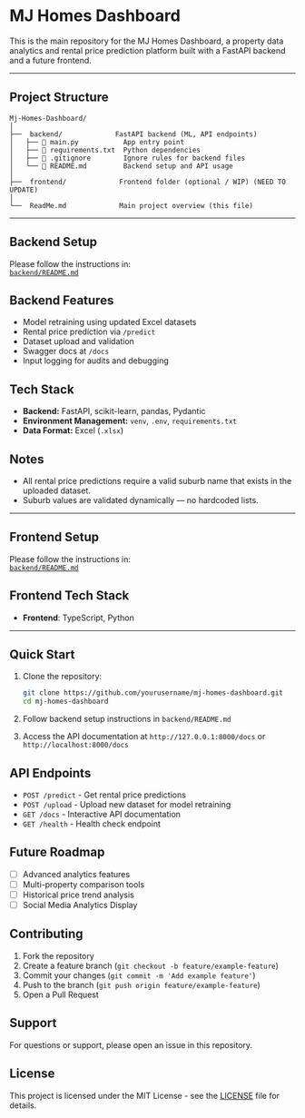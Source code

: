 # MJ Homes Dashboard

This is the main repository for the MJ Homes Dashboard, a property data analytics and rental price prediction platform built with a FastAPI backend and a future frontend.

---

## Project Structure
```text
Mj-Homes-Dashboard/
│
├──  backend/             FastAPI backend (ML, API endpoints)
│   ├── 📄 main.py           App entry point
│   ├── 📄 requirements.txt  Python dependencies
│   ├── 📄 .gitignore        Ignore rules for backend files
│   └── 📄 README.md         Backend setup and API usage
│
├──  frontend/             Frontend folder (optional / WIP) (NEED TO UPDATE)
│
└──  ReadMe.md             Main project overview (this file)
```

---

##  Backend Setup

Please follow the instructions in:  
[`backend/README.md`](./backend/README.md)


## Backend Features

- Model retraining using updated Excel datasets
- Rental price prediction via `/predict`
- Dataset upload and validation
- Swagger docs at `/docs`
- Input logging for audits and debugging


## Tech Stack

- **Backend:** FastAPI, scikit-learn, pandas, Pydantic
- **Environment Management:** `venv`, `.env`, `requirements.txt`
- **Data Format:** Excel (`.xlsx`)


## Notes

- All rental price predictions require a valid suburb name that exists in the uploaded dataset.
- Suburb values are validated dynamically — no hardcoded lists.

---

##  Frontend Setup

Please follow the instructions in:  
[`backend/README.md`](./frontend/dashboard/README.md)

## Frontend Tech Stack

- **Frontend**: TypeScript, Python

---

## Quick Start

1. Clone the repository:
    
    ```bash
    git clone https://github.com/yourusername/mj-homes-dashboard.git
    cd mj-homes-dashboard
    ```

2. Follow backend setup instructions in `backend/README.md`
3. Access the API documentation at `http://127.0.0.1:8000/docs` or `http://localhost:8000/docs` 

## API Endpoints

- `POST /predict` - Get rental price predictions
- `POST /upload` - Upload new dataset for model retraining
- `GET /docs` - Interactive API documentation
- `GET /health` - Health check endpoint

## Future Roadmap

- [ ]  Advanced analytics features
- [ ]  Multi-property comparison tools
- [ ]  Historical price trend analysis
- [ ]  Social Media Analytics Display

## Contributing

1. Fork the repository  
2. Create a feature branch (`git checkout -b feature/example-feature`)  
3. Commit your changes (`git commit -m 'Add example feature'`)  
4. Push to the branch (`git push origin feature/example-feature`)  
5. Open a Pull Request  

## Support

For questions or support, please open an issue in this repository.

## License

This project is licensed under the MIT License - see the [LICENSE](https://www.github.com/) file for details.
